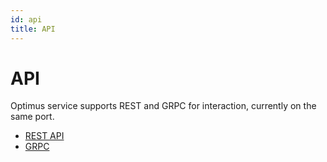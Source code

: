 ```yaml
---
id: api
title: API
---
```


# API

Optimus service supports REST and GRPC for interaction, currently on the same port.

- [REST API](https://github.com/goto/optimus/blob/a32e35aef61e5d51672b1afc131e9ea828cff1a5/api/third_party/openapi/goto/optimus/core/v1beta1/runtime.swagger.json)
- [GRPC](https://github.com/goto/proton/blob/ef83b9e9248e064a1c366da4fe07b3068266fe59/goto/optimus/core/v1beta1/runtime.proto)
